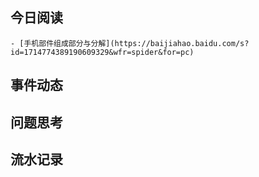 ## 今日阅读
	- [手机部件组成部分与分解](https://baijiahao.baidu.com/s?id=1714774389190609329&wfr=spider&for=pc)
## 事件动态
## 问题思考
## 流水记录